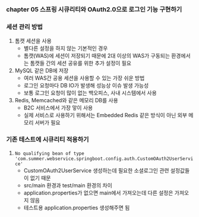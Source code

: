 ### chapter 05 스프링 시큐리티와 OAuth2.0으로 로그인 기능 구현하기  

### 세션 관리 방법 
1. 톰캣 세션을 사용
    - 별다른 설정을 하지 않는 기본적인 경우
    - 톰캣(WAS)에 세션이 저장되기 때문에 2대 이상의 WAS가 구동되는 환경에서는 톰캣들 간의 세션 공유를 위한 추가 설정이 필요 
2. MySQL 같은 DB에 저장
   - 여러 WAS간 공용 세션을 사용할 수 있는 가장 쉬운 방법
   - 로그인 요청마다 DB IO가 발생해 성능상 이슈 발생 가능성
   - 보통 로그인 요청이 많이 없는 백오피스, 사내 시스템에서 사용
3. Redis, Memcached와 같은 메모리 DB를 사용
    - B2C 서비스에서 가장 맣이 사용
    - 실제 서비스로 사용하기 위해서는 Embedded Redis 같은 방식이 아닌 외부 메모리 서버가 필요 

### 기존 테스트에 시큐리티 적용하기
1. `No qualifying bean of type 'com.summer.webservice.springboot.config.auth.CustomOAuth2UserService'`
   - CustomOAuth2UserService 생성하는데 필요한 소셜로그인 관련 설정값들이 없기 때문
   - src/main 환경과 test/main 환경의 차이
   - application.properties가 없으면 main에서 가져오는데 다른 설정은 가져오지 않음
   - 테스트용 application.properties 생성해주면 됨